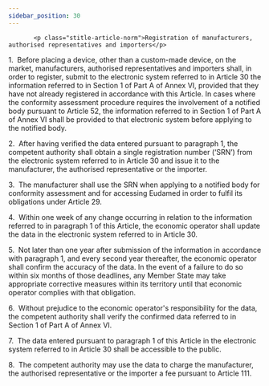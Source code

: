 ```yaml
---
sidebar_position: 30
---
```

           <p class="stitle-article-norm">Registration of manufacturers, authorised representatives and importers</p>
   <p class="norm">1.&nbsp;&nbsp;Before placing a device, other than a 
custom-made device, on the market, manufacturers, authorised 
representatives and importers shall, in order to register, submit to the
 electronic system referred to in Article&nbsp;30 the information 
referred to in Section&nbsp;1 of Part A of Annex&nbsp;VI, provided that 
they have not already registered in accordance with this Article. In 
cases where the conformity assessment procedure requires the involvement
 of a notified body pursuant to Article&nbsp;52, the information 
referred to in Section&nbsp;1 of Part&nbsp;A of Annex&nbsp;VI shall be 
provided to that electronic system before applying to the notified body.</p>
   <p class="norm">2.&nbsp;&nbsp;After having verified the data entered 
pursuant to paragraph&nbsp;1, the competent authority shall obtain a 
single registration number (‘SRN’) from the electronic system referred 
to in Article&nbsp;30 and issue it to the manufacturer, the authorised 
representative or the importer.</p>
   <p class="norm">3.&nbsp;&nbsp;The manufacturer shall use the SRN when
 applying to a notified body for conformity assessment and for accessing
 Eudamed in order to fulfil its obligations under Article&nbsp;29.</p>
   <p class="norm">4.&nbsp;&nbsp;Within one week of any change occurring
 in relation to the information referred to in paragraph&nbsp;1 of this 
Article, the economic operator shall update the data in the electronic 
system referred to in Article&nbsp;30.</p>
   <p class="norm">5.&nbsp;&nbsp;Not later than one year after 
submission of the information in accordance with paragraph&nbsp;1, and 
every second year thereafter, the economic operator shall confirm the 
accuracy of the data. In the event of a failure to do so within six 
months of those deadlines, any Member&nbsp;State may take appropriate 
corrective measures within its territory until that economic operator 
complies with that obligation.</p>
   <p class="norm">6.&nbsp;&nbsp;Without prejudice to the economic 
operator's responsibility for the data, the competent authority shall 
verify the confirmed data referred to in Section&nbsp;1 of Part A of 
Annex&nbsp;VI.</p>
   <p class="norm">7.&nbsp;&nbsp;The data entered pursuant to 
paragraph&nbsp;1 of this Article&nbsp;in the electronic system referred 
to in Article&nbsp;30 shall be accessible to the public.</p>
   <p class="norm">8.&nbsp;&nbsp;The competent authority may use the 
data to charge the manufacturer, the authorised representative or the 
importer a fee pursuant to Article&nbsp;111.</p>